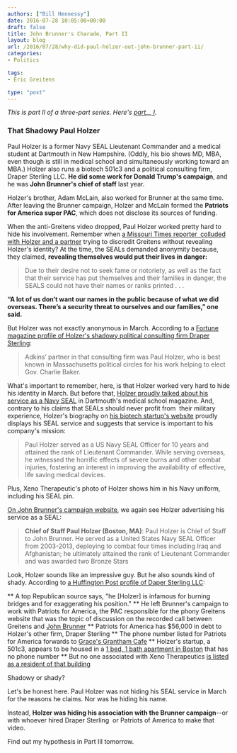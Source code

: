 ```yaml
---
authors: ["Bill Hennessy"]
date: 2016-07-28 10:05:00+00:00
draft: false
title: John Brunner's Charade, Part II
layout: blog
url: /2016/07/28/why-did-paul-holzer-out-john-brunner-part-ii/
categories:
- Politics

tags:
- Eric Greitens

type: "post"
---
```


_This is part II of a three-part series. Here's [part](https://hennessysview.com/?p=20091)__[ I](https://hennessysview.com/?p=20091&preview=true)._



### That Shadowy Paul Holzer



Paul Holzer is a former Navy SEAL Lieutenant Commander and a medical student at Dartmouth in New Hampshire. (Oddly, his bio shows MD, MBA, even though is still in medical school and simultaneously working toward an MBA.) Holzer also runs a biotech 501c3 and a political consulting firm, Draper Sterling LLC. **He did some work for Donald Trump's campaign**, and he was **John Brunner's chief of staff** last year.

Holzer's brother, Adam McLain, also worked for Brunner at the same time. After leaving the Brunner campaign, Holzer and McLain formed the **Patriots for America super PAC**, which does not disclose its sources of funding.

When the anti-Greitens video dropped, Paul Holzer worked pretty hard to hide his involvement. Remember when [a Missouri Times reporter  colluded with Holzer and a partner](https://web.archive.org/web/20160417001336/https://themissouritimes.com/27600/navy-seals-claim-credit-for-video-critical-of-greitens/) trying to discredit Greitens without revealing Holzer's identity? At the time, the SEALs demanded anonymity because, they claimed, **revealing themselves would put their lives in danger:**



> Due to their desire not to seek fame or notoriety, as well as the fact that their service has put themselves and their families in danger, the SEALS could not have their names or ranks printed . . .

**“A lot of us don’t want our names in the public because of what we did overseas. There’s a security threat to ourselves and our families,” one said.**



But Holzer was not exactly anonymous in March. According to a [Fortune magazine profile of Holzer's shadowy political consulting firm Draper Sterling](https://fortune.com/2016/06/21/trump-mad-men/):



> Adkins’ partner in that consulting firm was Paul Holzer, who is best known in Massachusetts political circles for his work helping to elect Gov. Charlie Baker.



What's important to remember, here, is that Holzer worked very hard to hide his identity in March. But before that, [Holzer proudly talked about his service as a Navy SEAL](https://geiselmed.dartmouth.edu/news/2015/paul-holzer-a-long-winding-road-to-medicine/) in Dartmouth's medical school magazine. And, contrary to his claims that SEALs should never profit from  their military experience, Holzer's biography on [his biotech startup's website](https://xenotherapeutics.org/our-team/) proudly displays his SEAL service and suggests that service is important to his company's mission:



> Paul Holzer served as a US Navy SEAL Officer for 10 years and attained the rank of Lieutenant Commander. While serving overseas, he witnessed the horrific effects of severe burns and other combat injuries, fostering an interest in improving the availability of effective, life saving medical devices.



Plus, Xeno Therapeutic's photo of Holzer shows him in his Navy uniform, including his SEAL pin.

[On John Brunner's campaign website](https://themissouritimes.com/19647/missourians-for-john-brunner-announces-formation-of-campaign-team/), we again see Holzer advertising his service as a SEAL:



> **Chief of Staff Paul Holzer (Boston, MA)**: Paul Holzer is Chief of Staff to John Brunner. He served as a United States Navy SEAL Officer from 2003-2013, deploying to combat four times including Iraq and Afghanistan; he ultimately attained the rank of Lieutenant Commander and was awarded two Bronze Stars



Look, Holzer sounds like an impressive guy. But he also sounds kind of shady. According to [a Huffington Post profile of Daper Sterling LLC](https://www.huffingtonpost.com/entry/donald-trump-sterling_us_5769630be4b099a77b6e548f):




** A top Republican source says, "he [Holzer] is infamous for burning bridges and for exaggerating his position."
** He left Brunner's campaign to work with Patriots for America, the PAC responsible for the phony Greitens website that was the topic of discussion on the recorded call between Greitens and [John Brunner](https://hennessysview.com/2015/11/24/john-the-weasel-brunner/)
** Patriots for America has $56,000 in debt to Holzer's other firm, Draper Sterling
** The phone number listed for Patriots for America forwards to [Grace's Grantham Cafe](https://gracesnh.com/)
** Holzer's startup, a 501c3, appears to be housed in a [1 bed, 1 bath apartment in Boston](https://www.zillow.com/homedetails/164-Prince-St-Boston-MA-02113/59179445_zpid/) that has no phone number
** But no one associated with Xeno Therapeutics [is listed as a resident of that building](https://hauziz.com/location/5653258f86856380f6acb4cb)


Shadowy or shady?

Let's be honest here. Paul Holzer was not hiding his SEAL service in March for the reasons he claims. Nor was he hiding his name.

Instead, **Holzer was hiding his association with the Brunner campaign**--or with whoever hired Draper Sterling  or Patriots of America to make that video.

Find out my hypothesis in Part III tomorrow.



### 
